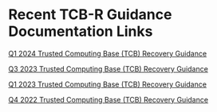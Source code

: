 # Recent TCB-R Guidance Documentation Links

[Q1 2024 Trusted Computing Base (TCB) Recovery Guidance](https://www.intel.com/content/www/us/en/developer/articles/technical/software-security-guidance/resources/q1-2024-intel-tcb-recovery-guidance.html)

[Q3 2023 Trusted Computing Base (TCB) Recovery Guidance](https://www.intel.com/content/www/us/en/developer/articles/technical/software-security-guidance/resources/q3-2023-intel-tcb-recovery-guidance.html)

[Q1 2023 Trusted Computing Base (TCB) Recovery Guidance](https://www.intel.com/content/www/us/en/developer/articles/technical/software-security-guidance/resources/q1-2023-intel-sgx-tcb-recovery-guidance.html)

[Q4 2022 Trusted Computing Base (TCB) Recovery Guidance](https://www.intel.com/content/www/us/en/developer/articles/technical/software-security-guidance/resources/q4-2022-intel-sgx-tcb-recovery-guidance.html)
